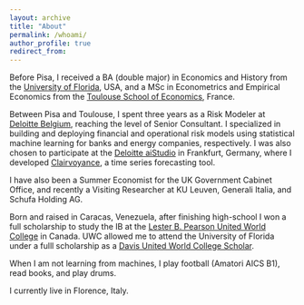 ```yaml
---
layout: archive
title: "About"
permalink: /whoami/
author_profile: true
redirect_from:
---
```


Before Pisa, I received a BA (double major) in Economics and History from the [University of Florida](https://clas.ufl.edu/), USA, and a MSc in Econometrics and Empirical Economics from the [Toulouse School of Economics](https://www.tse-fr.eu/), France. 

Between Pisa and Toulouse, I spent three years as a Risk Modeler at [Deloitte Belgium](https://www2.deloitte.com/be/en.html), reaching the level of Senior Consultant. I specialized in building and deploying financial and operational risk models using statistical machine learning for banks and energy companies, respectively. I was also chosen to participate at the [Deloitte aiStudio](https://www2.deloitte.com/de/de/pages/risk/solutions/aistudio.html) in Frankfurt, Germany, where I developed [Clairvoyance](https://www2.deloitte.com/de/de/pages/risk/solutions/ai-based-forecasting-solution-clairvoyance.html), a time series forecasting tool. 

I have also been a Summer Economist for the UK Government Cabinet Office, and recently a Visiting Researcher at KU Leuven, Generali Italia, and Schufa Holding AG.

Born and raised in Caracas, Venezuela, after finishing high-school I won a full scholarship to study the IB at the [Lester B. Pearson United World College](https://www.pearsoncollege.ca/) in Canada. UWC allowed me to attend the University of Florida under a fulll scholarship as a [Davis United World College Scholar](https://www.davisuwcscholars.org/).

When I am not learning from machines, I play football (Amatori AICS B1), read books, and play drums. 

I currently live in Florence, Italy.
